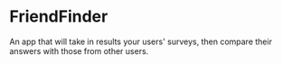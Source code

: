 # FriendFinder
An app that will take in results your users' surveys, then compare their answers with those from other users.
